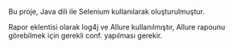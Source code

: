 Bu proje, Java dili ile Selenium kullanılarak oluşturulmuştur.

Rapor eklentisi olarak log4j ve Allure kullanılmıştır, Allure rapounu görebilmek için gerekli conf. yapılması gerekir.

